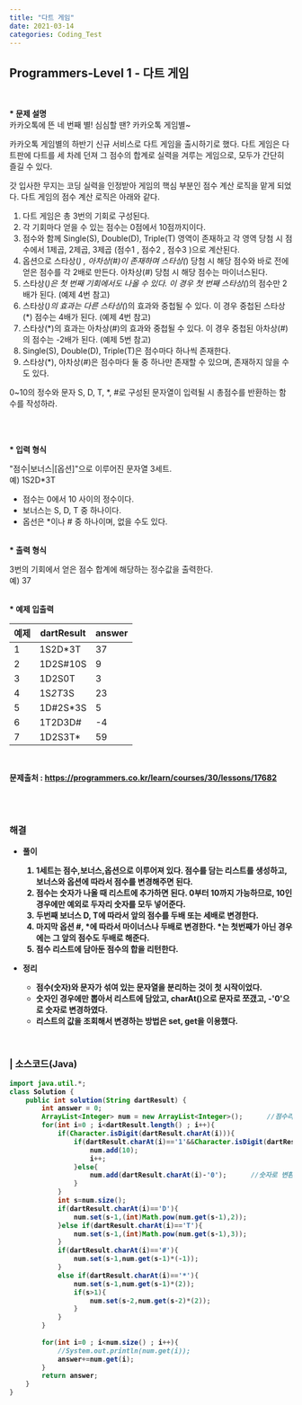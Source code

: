 ```yaml
---
title: "다트 게임"
date: 2021-03-14
categories: Coding_Test
---
```


## Programmers-Level 1 - 다트 게임
<br>

<b>* 문제 설명</b><br>
카카오톡에 뜬 네 번째 별! 심심할 땐? 카카오톡 게임별~

카카오톡 게임별의 하반기 신규 서비스로 다트 게임을 출시하기로 했다. 다트 게임은 다트판에 다트를 세 차례 던져 그 점수의 합계로 실력을 겨루는 게임으로, 모두가 간단히 즐길 수 있다.

갓 입사한 무지는 코딩 실력을 인정받아 게임의 핵심 부분인 점수 계산 로직을 맡게 되었다. 다트 게임의 점수 계산 로직은 아래와 같다.

1. 다트 게임은 총 3번의 기회로 구성된다.
2. 각 기회마다 얻을 수 있는 점수는 0점에서 10점까지이다.
3. 점수와 함께 Single(S), Double(D), Triple(T) 영역이 존재하고 각 영역 당첨 시 점수에서 1제곱, 2제곱, 3제곱 (점수1 , 점수2 , 점수3 )으로 계산된다.
4. 옵션으로 스타상(*) , 아차상(#)이 존재하며 스타상(*) 당첨 시 해당 점수와 바로 전에 얻은 점수를 각 2배로 만든다. 아차상(#) 당첨 시 해당 점수는 마이너스된다.
5. 스타상(*)은 첫 번째 기회에서도 나올 수 있다. 이 경우 첫 번째 스타상(*)의 점수만 2배가 된다. (예제 4번 참고)
6. 스타상(*)의 효과는 다른 스타상(*)의 효과와 중첩될 수 있다. 이 경우 중첩된 스타상(*) 점수는 4배가 된다. (예제 4번 참고)
7. 스타상(*)의 효과는 아차상(#)의 효과와 중첩될 수 있다. 이 경우 중첩된 아차상(#)의 점수는 -2배가 된다. (예제 5번 참고)
8. Single(S), Double(D), Triple(T)은 점수마다 하나씩 존재한다.
9. 스타상(*), 아차상(#)은 점수마다 둘 중 하나만 존재할 수 있으며, 존재하지 않을 수도 있다.

0~10의 정수와 문자 S, D, T, *, #로 구성된 문자열이 입력될 시 총점수를 반환하는 함수를 작성하라.

<br>

<br><b>* 입력 형식</b>

"점수|보너스|[옵션]"으로 이루어진 문자열 3세트.<br>
예) 1S2D*3T

- 점수는 0에서 10 사이의 정수이다.
- 보너스는 S, D, T 중 하나이다.
- 옵선은 *이나 # 중 하나이며, 없을 수도 있다.

<br><b>* 출력 형식 </b>

3번의 기회에서 얻은 점수 합계에 해당하는 정수값을 출력한다.<br>
예) 37


<br><b>* 예제 입출력<br>

|예제|dartResult|answer|
|------|------|-----|
|1|1S2D*3T|37|
|2|1D2S#10S|9|
|3|1D2S0T|3|
|4|1S*2T*3S|23|
|5|1D#2S*3S|5|
|6|1T2D3D#|-4|
|7|1D2S3T*|59|

<br>

문제출처 : <https://programmers.co.kr/learn/courses/30/lessons/17682>

<br><br>

### 해결
* 풀이
    1. 1세트는 점수,보너스,옵션으로 이루어져 있다. 점수를 담는 리스트를 생성하고, 보너스와 옵션에 따라서 점수를 변경해주면 된다. 
    2. 점수는 숫자가 나올 때 리스트에 추가하면 된다. 0부터 10까지 가능하므로, 10인 경우에만 예외로 두자리 숫자를 모두 넣어준다. 
    3. 두번째 보너스 D, T에 따라서 앞의 점수를 두배 또는 세배로 변경한다. 
    4. 마지막 옵션 #, *에 따라서 마이너스나 두배로 변경한다. *는 첫번째가 아닌 경우에는 그 앞의 점수도 두배로 해준다. 
    5. 점수 리스트에 담아둔 점수의 합을 리턴한다. 

    
* 정리 
    - 점수(숫자)와 문자가 섞여 있는 문자열을 분리하는 것이 첫 시작이었다. 
    - 숫자인 경우에만 뽑아서 리스트에 담았고, charAt()으로 문자로 쪼갰고, -'0'으로 숫자로 변경하였다. 
    - 리스트의 값을 조회해서 변경하는 방법은 set, get을 이용했다. 


<br>

### | 소스코드(Java)
```java
import java.util.*;
class Solution {
    public int solution(String dartResult) {
        int answer = 0;
        ArrayList<Integer> num = new ArrayList<Integer>();      //점수리스트
        for(int i=0 ; i<dartResult.length() ; i++){
            if(Character.isDigit(dartResult.charAt(i))){
                if(dartResult.charAt(i)=='1'&&Character.isDigit(dartResult.charAt(i+1))){           //점수가 10인 경우
                    num.add(10);
                    i++;
                }else{
                    num.add(dartResult.charAt(i)-'0');      //숫자로 변환
                }
            }
            int s=num.size();
            if(dartResult.charAt(i)=='D'){
                num.set(s-1,(int)Math.pow(num.get(s-1),2));
            }else if(dartResult.charAt(i)=='T'){
                num.set(s-1,(int)Math.pow(num.get(s-1),3));
            }
            if(dartResult.charAt(i)=='#'){
                num.set(s-1,num.get(s-1)*(-1));
            }
            else if(dartResult.charAt(i)=='*'){
                num.set(s-1,num.get(s-1)*(2));
                if(s>1){
                    num.set(s-2,num.get(s-2)*(2));
                }
            }
        }
        
        for(int i=0 ; i<num.size() ; i++){
            //System.out.println(num.get(i));
            answer+=num.get(i);
        }
        return answer;
    }
}
```

